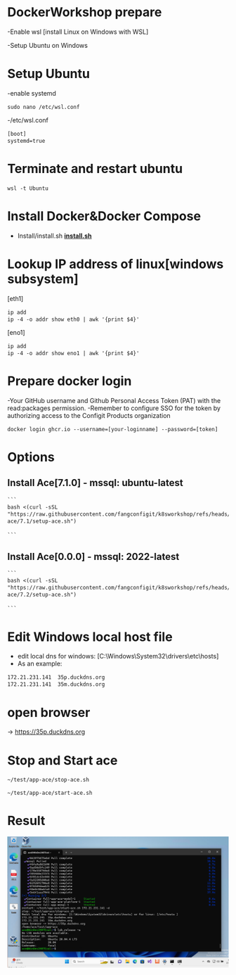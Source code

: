 # DockerWorkshop prepare

-Enable wsl [install Linux on Windows with WSL]

-Setup Ubuntu on Windows 


# Setup Ubuntu 

-enable systemd

```
sudo nano /etc/wsl.conf
```

-/etc/wsl.conf

```
[boot] 
systemd=true
```

# Terminate and restart ubuntu

```
wsl -t Ubuntu
```

# Install Docker&Docker Compose

- Install/install.sh
**[install.sh](Install/install.sh)**

# Lookup IP address of linux[windows subsystem]
[eth1]
```
ip add
ip -4 -o addr show eth0 | awk '{print $4}'
```
[eno1]
```
ip add
ip -4 -o addr show eno1 | awk '{print $4}'
```

# Prepare docker login 

-Your GitHub username and Github Personal Access Token (PAT) with the read:packages permission. 
-Remember to configure SSO for the token by authorizing access to the Configit Products organization

```
docker login ghcr.io --username=[your-loginname] --password=[token]
```

# Options 
## Install Ace[7.1.0] - mssql: ubuntu-latest
    
    ```
    bash <(curl -sSL "https://raw.githubusercontent.com/fangconfigit/k8sworkshop/refs/heads/install/DockerWorkshop/app-ace/7.1/setup-ace.sh")

    ```

## Install Ace[0.0.0] - mssql: 2022-latest

    ```
    bash <(curl -sSL "https://raw.githubusercontent.com/fangconfigit/k8sworkshop/refs/heads/install/DockerWorkshop/app-ace/7.2/setup-ace.sh")

    ```

# Edit Windows local host file

- edit local dns for windows: [C:\Windows\System32\drivers\etc\hosts]
- As an example:
```
172.21.231.141  35p.duckdns.org
172.21.231.141  35m.duckdns.org
```
# open browser

-> https://35p.duckdns.org

# Stop and Start ace

```
~/test/app-ace/stop-ace.sh
```

```
~/test/app-ace/start-ace.sh
```


# Result

![App Screenshot](Install/image.png)
